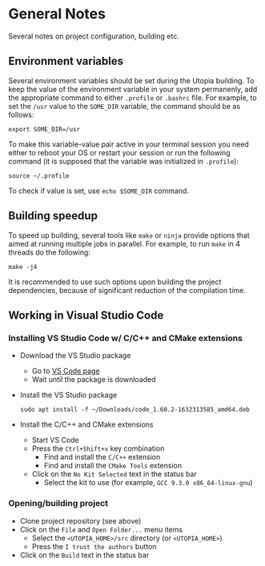 # General Notes

Several notes on project configuration, building etc.

## Environment variables

Several environment variables should be set during the Utopia building.
To keep the value of the environment variable in your system permanenly, add the
appropriate command to either `.profile` or `.bashrc` file. For example, to set
the `/usr` value to the `SOME_DIR` variable, the command should be as follows:

```console
export SOME_DIR=/usr
```

To make this variable-value pair active in your terminal session you need either
to reboot your OS or restart your session or run the following command
(it is supposed that the variable was initialized in `.profile`):

```console
source ~/.profile
```

To check if value is set, use `echo $SOME_DIR` command.

## Building speedup

To speed up building, several tools like `make` or `ninja` provide options
that aimed at running multiple jobs in parallel. For example, to run `make`
in 4 threads do the following:

```console
make -j4
```

It is recommended to use such options upon building the project dependencies,
because of significant reduction of the compilation time.

## Working in Visual Studio Code

### Installing VS Studio Code w/ C/C++ and CMake extensions

* Download the VS Studio package
  * Go to [VS Code page](https://code.visualstudio.com/docs/?dv=linux64_deb)
  * Wait until the package is downloaded
* Install the VS Studio package

  ```console
  sudo apt install -f ~/Downloads/code_1.60.2-1632313585_amd64.deb
  ```
  
* Install the C/C++ and CMake extensions
  * Start VS Code
  * Press the `Ctrl+Shift+x` key combination
    * Find and install the `C/C++` extension
    * Find and install the `CMake Tools` extension
  * Click on the `No Kit Selected` text in the status bar
    * Select the kit to use (for example, `GCC 9.3.0 x86_64-linux-gnu`)

### Opening/building project

* Clone project repository (see above)
* Click on the `File` and `Open Folder...` menu items
  * Select the `<UTOPIA_HOME>/src` directory (or `<UTOPIA_HOME>`)
  * Press the `I trust the authors` button
* Click on the `Build` text in the status bar
